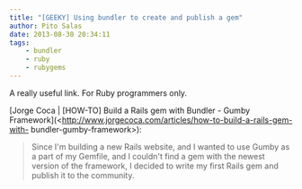 ```yaml
---
title: "[GEEKY] Using bundler to create and publish a gem"
author: Pito Salas
date: 2013-08-30 20:34:11
tags:
    - bundler
    - ruby
    - rubygems
---
```



A really useful link. For Ruby programmers only.

[Jorge Coca | [HOW-TO] Build a Rails gem with Bundler - Gumby
Framework](<http://www.jorgecoca.com/articles/how-to-build-a-rails-gem-with-
bundler-gumby-framework>):

> Since I'm building a new Rails website, and I wanted to use Gumby as a part
> of my Gemfile, and I couldn't find a gem with the newest version of the
> framework, I decided to write my first Rails gem and publish it to the
> community.




